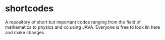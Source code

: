 # shortcodes
A repository of short but important codes ranging from the field of mathematics to physics and co using JAVA. Everyone is free to look iin here and make changes
